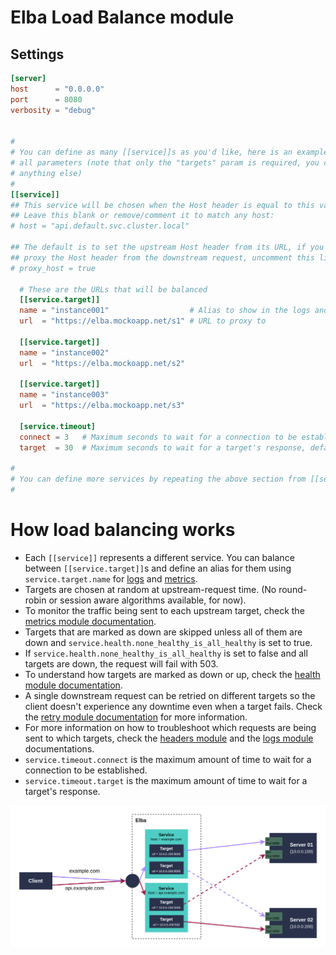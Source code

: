 # Elba Load Balance module

## Settings

```toml
[server]
host      = "0.0.0.0"
port      = 8080
verbosity = "debug"


#
# You can define as many [[service]]s as you'd like, here is an example with
# all parameters (note that only the "targets" param is required, you can omit
# anything else)
#
[[service]]
## This service will be chosen when the Host header is equal to this value
## Leave this blank or remove/comment it to match any host:
# host = "api.default.svc.cluster.local"

## The default is to set the upstream Host header from its URL, if you want to
## proxy the Host header from the downstream request, uncomment this line:
# proxy_host = true

  # These are the URLs that will be balanced
  [[service.target]]
  name = "instance001"                  # Alias to show in the logs and metrics
  url  = "https://elba.mockoapp.net/s1" # URL to proxy to

  [[service.target]]
  name = "instance002"
  url  = "https://elba.mockoapp.net/s2"

  [[service.target]]
  name = "instance003"
  url  = "https://elba.mockoapp.net/s3"

  [service.timeout]
  connect = 3   # Maximum seconds to wait for a connection to be established, default: 3
  target  = 30  # Maximum seconds to wait for a target's response, default: 30

#
# You can define more services by repeating the above section from [[service]] to the end
#

```

# How load balancing works

- Each `[[service]]` represents a different service. You can balance between `[[service.target]]`s and define an alias for them using `service.target.name` for [logs](./logs.md) and [metrics](./metrics.md).
- Targets are chosen at random at upstream-request time. (No round-robin or session aware algorithms available, for now).
- To monitor the traffic being sent to each upstream target, check the [metrics module documentation](./metrics.md).
- Targets that are marked as down are skipped unless all of them are down and `service.health.none_healthy_is_all_healthy` is set to true.
- If `service.health.none_healthy_is_all_healthy` is set to false and all targets are down, the request will fail with 503.
- To understand how targets are marked as down or up, check the [health module documentation](./health.png).
- A single downstream request can be retried on different targets so the client doesn't experience any downtime even when a target fails. Check the [retry module documentation](./retry.md) for more information.
- For more information on how to troubleshoot which requests are being sent to which targets, check the [headers module](./headers.md) and the [logs module](./logs.md) documentations.
- `service.timeout.connect` is the maximum amount of time to wait for a connection to be established.
- `service.timeout.target` is the maximum amount of time to wait for a target's response.

![Load Balancing Diagram](./balance-diagram.png)
